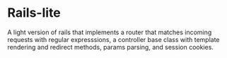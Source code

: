 # Rails-lite
A light version of rails that implements a router that matches incoming requests with regular expresssions, a controller base class with template rendering and redirect methods, params parsing, and session cookies.  